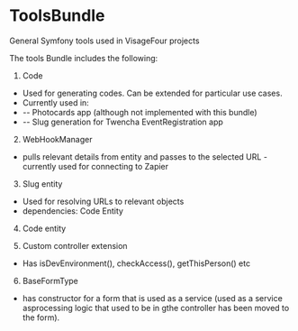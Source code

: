 # ToolsBundle
General Symfony tools used in VisageFour projects

The tools Bundle includes the following:

1. Code
  * Used for generating codes. Can be extended for particular use cases.
  * Currently used in:
  * -- Photocards app (although not implemented with this bundle)
  * -- Slug generation for Twencha EventRegistration app


2. WebHookManager
  * pulls relevant details from entity and passes to the selected URL - currently used for connecting to Zapier

3. Slug entity
  * Used for resolving URLs to relevant objects
  * dependencies: Code Entity

4. Code entity


5. Custom controller extension
  * Has isDevEnvironment(), checkAccess(), getThisPerson() etc

6. BaseFormType
  * has constructor for a form that is used as a service (used as a service asprocessing logic that used to be in gthe controller has been moved to the form).


